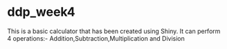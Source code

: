 # ddp_week4

This is a basic calculator that has been created using Shiny. It can perform 4 operations:- Addition,Subtraction,Multiplication and Division




